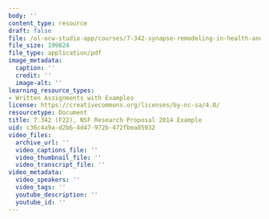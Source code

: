 ```yaml
---
body: ''
content_type: resource
draft: false
file: /ol-ocw-studio-app/courses/7-342-synapse-remodeling-in-health-and-disease-fall-2022/mit7_342_f22_nsf_research-prop_example.pdf
file_size: 199824
file_type: application/pdf
image_metadata:
  caption: ''
  credit: ''
  image-alt: ''
learning_resource_types:
- Written Assignments with Examples
license: https://creativecommons.org/licenses/by-nc-sa/4.0/
resourcetype: Document
title: 7.342 (F22), NSF Research Proposal 2014 Example
uid: c36c4a9a-d2b6-4d47-972b-472fbea85932
video_files:
  archive_url: ''
  video_captions_file: ''
  video_thumbnail_file: ''
  video_transcript_file: ''
video_metadata:
  video_speakers: ''
  video_tags: ''
  youtube_description: ''
  youtube_id: ''
---
```

